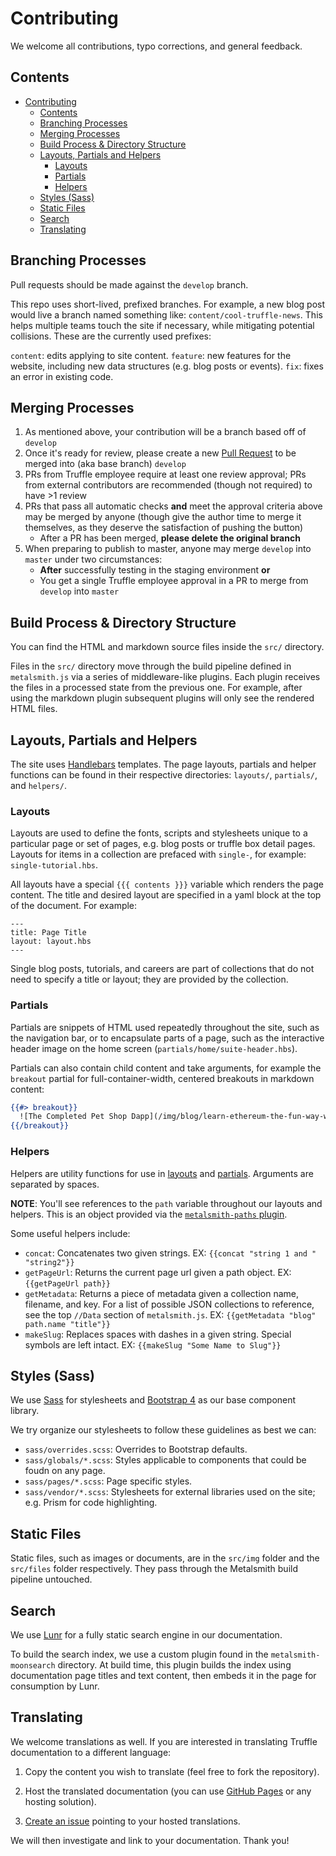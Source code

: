 # Contributing

We welcome all contributions, typo corrections, and general feedback.

## Contents

- [Contributing](#contributing)
  - [Contents](#contents)
  - [Branching Processes](#branching-processes)
  - [Merging Processes](#merging-processes)
  - [Build Process & Directory Structure](#build-process--directory-structure)
  - [Layouts, Partials and Helpers](#layouts-partials-and-helpers)
    - [Layouts](#layouts)
    - [Partials](#partials)
    - [Helpers](#helpers)
  - [Styles (Sass)](#styles-sass)
  - [Static Files](#static-files)
  - [Search](#search)
  - [Translating](#translating)

## Branching Processes

Pull requests should be made against the `develop` branch.

This repo uses short-lived, prefixed branches. For example, a new blog post would live a branch named something like: `content/cool-truffle-news`. This helps multiple teams touch the site if necessary, while mitigating potential collisions. These are the currently used prefixes:

`content`: edits applying to site content.
`feature`: new features for the website, including new data structures (e.g. blog posts or events).
`fix`: fixes an error in existing code.

## Merging Processes

1. As mentioned above, your contribution will be a branch based off of `develop`
1. Once it's ready for review, please create a new [Pull Request](https://github.com/trufflesuite/trufflesuite.com/compare) to be merged into (aka base branch) `develop`
1. PRs from Truffle employee require at least one review approval; PRs from external contributors are recommended (though not required) to have >1 review
1. PRs that pass all automatic checks **and** meet the approval criteria above may be merged by anyone (though give the author time to merge it themselves, as they deserve the satisfaction of pushing the button)
    - After a PR has been merged, **please delete the original branch**
1. When preparing to publish to master, anyone may merge `develop` into `master` under two circumstances:
    - **After** successfully testing in the staging environment **or**
    - You get a single Truffle employee approval in a PR to merge from `develop` into `master`

## Build Process & Directory Structure

You can find the HTML and markdown source files inside the `src/` directory.

Files in the `src/` directory move through the build pipeline defined in `metalsmith.js` via a series of middleware-like plugins. Each plugin receives the files in a processed state from the previous one. For example, after using the markdown plugin subsequent plugins will only see the rendered HTML files.

## Layouts, Partials and Helpers

The site uses [Handlebars](https://handlebarsjs.com/) templates. The page layouts, partials and helper functions can be found in their respective directories: `layouts/`, `partials/`, and `helpers/`.

### Layouts

Layouts are used to define the fonts, scripts and stylesheets unique to a particular page or set of pages, e.g. blog posts or truffle box detail pages. Layouts for items in a collection are prefaced with `single-`, for example: `single-tutorial.hbs`.

All layouts have a special `{{{ contents }}}` variable which renders the page content. The title and desired layout are specified in a yaml block at the top of the document. For example:

```
---
title: Page Title
layout: layout.hbs
---
```

Single blog posts, tutorials, and careers are part of collections that do not need to specify a title or layout; they are provided by the collection.

### Partials

Partials are snippets of HTML used repeatedly throughout the site, such as the navigation bar, or to encapsulate parts of a page, such as the interactive header image on the home screen (`partials/home/suite-header.hbs`).

Partials can also contain child content and take arguments, for example the `breakout` partial for full-container-width, centered breakouts in markdown content:

```hbs
{{#> breakout}}
  ![The Completed Pet Shop Dapp](/img/blog/learn-ethereum-the-fun-way-with-our-pet-shop-tutorial/pet-shop-preview.jpeg "The completed dapp.")
{{/breakout}}
```

### Helpers

Helpers are utility functions for use in [layouts](#layouts) and [partials](#partials). Arguments are separated by spaces.

**NOTE**: You'll see references to the `path` variable throughout our layouts and helpers. This is an object provided via the [`metalsmith-paths` plugin](https://github.com/ahmadnassri/metalsmith-paths).

Some useful helpers include:
* `concat`: Concatenates two given strings. EX: `{{concat "string 1 and " "string2"}}`
* `getPageUrl`: Returns the current page url given a path object. EX: `{{getPageUrl path}}`
* `getMetadata`: Returns a piece of metadata given a collection name, filename, and key. For a list of possible JSON collections to reference, see the top `//Data` section of `metalsmith.js`. EX: `{{getMetadata "blog" path.name "title"}}`
* `makeSlug`: Replaces spaces with dashes in a given string. Special symbols are left intact. EX: `{{makeSlug "Some Name to Slug"}}`

## Styles (Sass)

We use [Sass](https://sass-lang.com/) for stylesheets and [Bootstrap 4](http://getbootstrap.com/) as our base component library.

We try organize our stylesheets to follow these guidelines as best we can:
* `sass/overrides.scss`: Overrides to Bootstrap defaults.
* `sass/globals/*.scss`: Styles applicable to components that could be foudn on any page.
* `sass/pages/*.scss`: Page specific styles.
* `sass/vendor/*.scss`: Stylesheets for external libraries used on the site; e.g. Prism for code highlighting.

## Static Files

Static files, such as images or documents, are in the `src/img` folder and the `src/files` folder respectively. They pass through the Metalsmith build pipeline untouched.

## Search

We use [Lunr](https://lunrjs.com/) for a fully static search engine in our documentation.

To build the search index, we use a custom plugin found in the `metalsmith-moonsearch` directory. At build time, this plugin builds the index using documentation page titles and text content, then embeds it in the page for consumption by Lunr.

## Translating

We welcome translations as well. If you are interested in translating Truffle documentation to a different language:

1. Copy the content you wish to translate (feel free to fork the repository).

1. Host the translated documentation (you can use [GitHub Pages](https://pages.github.com/) or any hosting solution).

1. [Create an issue](https://github.com/trufflesuite/trufflesuite.com/issues) pointing to your hosted translations.

We will then investigate and link to your documentation. Thank you!

